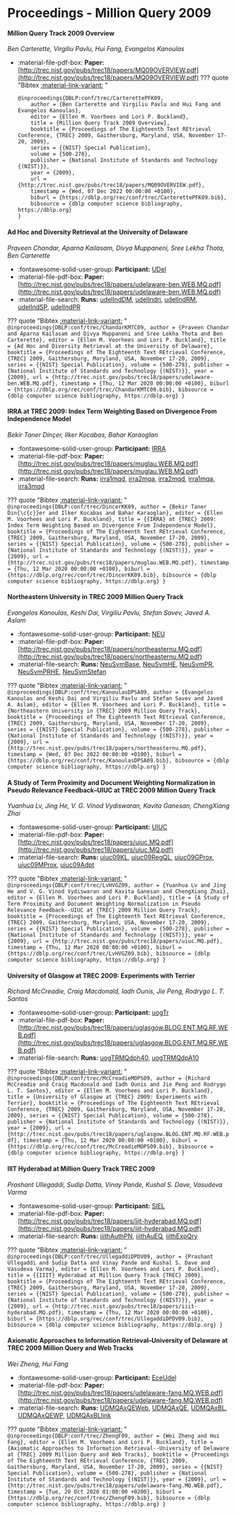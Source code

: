 # Proceedings - Million Query 2009 

#### Million Query Track 2009 Overview

_Ben Carterette, Virgiliu Pavlu, Hui Fang, Evangelos Kanoulas_

- :material-file-pdf-box: **Paper:** [http://trec.nist.gov/pubs/trec18/papers/MQ09OVERVIEW.pdf](http://trec.nist.gov/pubs/trec18/papers/MQ09OVERVIEW.pdf)
??? quote "Bibtex [:material-link-variant:](https://dblp.org/rec/conf/trec/CarterettePFK09.bib) "
	```
	@inproceedings{DBLP:conf/trec/CarterettePFK09,
		author = {Ben Carterette and Virgiliu Pavlu and Hui Fang and Evangelos Kanoulas},
		editor = {Ellen M. Voorhees and Lori P. Buckland},
		title = {Million Query Track 2009 Overview},
		booktitle = {Proceedings of The Eighteenth Text REtrieval Conference, {TREC} 2009, Gaithersburg, Maryland, USA, November 17-20, 2009},
		series = {{NIST} Special Publication},
		volume = {500-278},
		publisher = {National Institute of Standards and Technology {(NIST)}},
		year = {2009},
		url = {http://trec.nist.gov/pubs/trec18/papers/MQ09OVERVIEW.pdf},
		timestamp = {Wed, 07 Dec 2022 00:00:00 +0100},
		biburl = {https://dblp.org/rec/conf/trec/CarterettePFK09.bib},
		bibsource = {dblp computer science bibliography, https://dblp.org}
	}
	```

#### Ad Hoc and Diversity Retrieval at the University of Delaware

_Praveen Chandar, Aparna Kailasam, Divya Muppaneni, Sree Lekha Thota, Ben Carterette_

- :fontawesome-solid-user-group: **Participant:** [UDel](./participants.md#udel)
- :material-file-pdf-box: **Paper:** [http://trec.nist.gov/pubs/trec18/papers/udelaware-ben.WEB.MQ.pdf](http://trec.nist.gov/pubs/trec18/papers/udelaware-ben.WEB.MQ.pdf)
- :material-file-search: **Runs:** [udelIndDM](./runs.md#udelinddm), [udelIndri](./runs.md#udelindri), [udelIndRM](./runs.md#udelindrm), [udelIndSP](./runs.md#udelindsp), [udelIndPR](./runs.md#udelindpr)

??? quote "Bibtex [:material-link-variant:](https://dblp.org/rec/conf/trec/ChandarKMTC09.bib) "
	```
	@inproceedings{DBLP:conf/trec/ChandarKMTC09,
		author = {Praveen Chandar and Aparna Kailasam and Divya Muppaneni and Sree Lekha Thota and Ben Carterette},
		editor = {Ellen M. Voorhees and Lori P. Buckland},
		title = {Ad Hoc and Diversity Retrieval at the University of Delaware},
		booktitle = {Proceedings of The Eighteenth Text REtrieval Conference, {TREC} 2009, Gaithersburg, Maryland, USA, November 17-20, 2009},
		series = {{NIST} Special Publication},
		volume = {500-278},
		publisher = {National Institute of Standards and Technology {(NIST)}},
		year = {2009},
		url = {http://trec.nist.gov/pubs/trec18/papers/udelaware-ben.WEB.MQ.pdf},
		timestamp = {Thu, 12 Mar 2020 00:00:00 +0100},
		biburl = {https://dblp.org/rec/conf/trec/ChandarKMTC09.bib},
		bibsource = {dblp computer science bibliography, https://dblp.org}
	}
	```

#### IRRA at TREC 2009: Index Term Weighting Based on Divergence From  Independence Model

_Bekir Taner Dinçer, Ilker Kocabas, Bahar Karaoglan_

- :fontawesome-solid-user-group: **Participant:** [IRRA](./participants.md#irra)
- :material-file-pdf-box: **Paper:** [http://trec.nist.gov/pubs/trec18/papers/muglau.WEB.MQ.pdf](http://trec.nist.gov/pubs/trec18/papers/muglau.WEB.MQ.pdf)
- :material-file-search: **Runs:** [irra1mqd](./runs.md#irra1mqd), [irra2mqa](./runs.md#irra2mqa), [irra2mqd](./runs.md#irra2mqd), [irra1mqa](./runs.md#irra1mqa), [irra3mqd](./runs.md#irra3mqd)

??? quote "Bibtex [:material-link-variant:](https://dblp.org/rec/conf/trec/DincerKK09.bib) "
	```
	@inproceedings{DBLP:conf/trec/DincerKK09,
		author = {Bekir Taner Din{\c{c}}er and Ilker Kocabas and Bahar Karaoglan},
		editor = {Ellen M. Voorhees and Lori P. Buckland},
		title = {{IRRA} at {TREC} 2009: Index Term Weighting Based on Divergence From Independence Model},
		booktitle = {Proceedings of The Eighteenth Text REtrieval Conference, {TREC} 2009, Gaithersburg, Maryland, USA, November 17-20, 2009},
		series = {{NIST} Special Publication},
		volume = {500-278},
		publisher = {National Institute of Standards and Technology {(NIST)}},
		year = {2009},
		url = {http://trec.nist.gov/pubs/trec18/papers/muglau.WEB.MQ.pdf},
		timestamp = {Thu, 12 Mar 2020 00:00:00 +0100},
		biburl = {https://dblp.org/rec/conf/trec/DincerKK09.bib},
		bibsource = {dblp computer science bibliography, https://dblp.org}
	}
	```

#### Northeastern University in TREC 2009 Million Query Track

_Evangelos Kanoulas, Keshi Dai, Virgiliu Pavlu, Stefan Savev, Javed A. Aslam_

- :fontawesome-solid-user-group: **Participant:** [NEU](./participants.md#neu)
- :material-file-pdf-box: **Paper:** [http://trec.nist.gov/pubs/trec18/papers/northeasternu.MQ.pdf](http://trec.nist.gov/pubs/trec18/papers/northeasternu.MQ.pdf)
- :material-file-search: **Runs:** [NeuSvmBase](./runs.md#neusvmbase), [NeuSvmHE](./runs.md#neusvmhe), [NeuSvmPR](./runs.md#neusvmpr), [NeuSvmPRHE](./runs.md#neusvmprhe), [NeuSvmStefan](./runs.md#neusvmstefan)

??? quote "Bibtex [:material-link-variant:](https://dblp.org/rec/conf/trec/KanoulasDPSA09.bib) "
	```
	@inproceedings{DBLP:conf/trec/KanoulasDPSA09,
		author = {Evangelos Kanoulas and Keshi Dai and Virgiliu Pavlu and Stefan Savev and Javed A. Aslam},
		editor = {Ellen M. Voorhees and Lori P. Buckland},
		title = {Northeastern University in {TREC} 2009 Million Query Track},
		booktitle = {Proceedings of The Eighteenth Text REtrieval Conference, {TREC} 2009, Gaithersburg, Maryland, USA, November 17-20, 2009},
		series = {{NIST} Special Publication},
		volume = {500-278},
		publisher = {National Institute of Standards and Technology {(NIST)}},
		year = {2009},
		url = {http://trec.nist.gov/pubs/trec18/papers/northeasternu.MQ.pdf},
		timestamp = {Wed, 07 Dec 2022 00:00:00 +0100},
		biburl = {https://dblp.org/rec/conf/trec/KanoulasDPSA09.bib},
		bibsource = {dblp computer science bibliography, https://dblp.org}
	}
	```

#### A Study of Term Proximity and Document Weighting Normalization in  Pseudo Relevance Feedback–UIUC at TREC 2009 Million Query Track

_Yuanhua Lv, Jing He, V. G. Vinod Vydiswaran, Kavita Ganesan, ChengXiang Zhai_

- :fontawesome-solid-user-group: **Participant:** [UIUC](./participants.md#uiuc)
- :material-file-pdf-box: **Paper:** [http://trec.nist.gov/pubs/trec18/papers/uiuc.MQ.pdf](http://trec.nist.gov/pubs/trec18/papers/uiuc.MQ.pdf)
- :material-file-search: **Runs:** [uiuc09KL](./runs.md#uiuc09kl), [uiuc09RegQL](./runs.md#uiuc09regql), [uiuc09GProx](./runs.md#uiuc09gprox), [uiuc09MProx](./runs.md#uiuc09mprox), [uiuc09Adpt](./runs.md#uiuc09adpt)

??? quote "Bibtex [:material-link-variant:](https://dblp.org/rec/conf/trec/LvHVGZ09.bib) "
	```
	@inproceedings{DBLP:conf/trec/LvHVGZ09,
		author = {Yuanhua Lv and Jing He and V. G. Vinod Vydiswaran and Kavita Ganesan and ChengXiang Zhai},
		editor = {Ellen M. Voorhees and Lori P. Buckland},
		title = {A Study of Term Proximity and Document Weighting Normalization in Pseudo Relevance Feedback--UIUC at {TREC} 2009 Million Query Track},
		booktitle = {Proceedings of The Eighteenth Text REtrieval Conference, {TREC} 2009, Gaithersburg, Maryland, USA, November 17-20, 2009},
		series = {{NIST} Special Publication},
		volume = {500-278},
		publisher = {National Institute of Standards and Technology {(NIST)}},
		year = {2009},
		url = {http://trec.nist.gov/pubs/trec18/papers/uiuc.MQ.pdf},
		timestamp = {Thu, 12 Mar 2020 00:00:00 +0100},
		biburl = {https://dblp.org/rec/conf/trec/LvHVGZ09.bib},
		bibsource = {dblp computer science bibliography, https://dblp.org}
	}
	```

#### University of Glasgow at TREC 2009: Experiments with Terrier

_Richard McCreadie, Craig Macdonald, Iadh Ounis, Jie Peng, Rodrygo L. T. Santos_

- :fontawesome-solid-user-group: **Participant:** [uogTr](./participants.md#uogtr)
- :material-file-pdf-box: **Paper:** [http://trec.nist.gov/pubs/trec18/papers/uglasgow.BLOG.ENT.MQ.RF.WEB.pdf](http://trec.nist.gov/pubs/trec18/papers/uglasgow.BLOG.ENT.MQ.RF.WEB.pdf)
- :material-file-search: **Runs:** [uogTRMQdph40](./runs.md#uogtrmqdph40), [uogTRMQdpA10](./runs.md#uogtrmqdpa10)

??? quote "Bibtex [:material-link-variant:](https://dblp.org/rec/conf/trec/McCreadieMOPS09.bib) "
	```
	@inproceedings{DBLP:conf/trec/McCreadieMOPS09,
		author = {Richard McCreadie and Craig Macdonald and Iadh Ounis and Jie Peng and Rodrygo L. T. Santos},
		editor = {Ellen M. Voorhees and Lori P. Buckland},
		title = {University of Glasgow at {TREC} 2009: Experiments with Terrier},
		booktitle = {Proceedings of The Eighteenth Text REtrieval Conference, {TREC} 2009, Gaithersburg, Maryland, USA, November 17-20, 2009},
		series = {{NIST} Special Publication},
		volume = {500-278},
		publisher = {National Institute of Standards and Technology {(NIST)}},
		year = {2009},
		url = {http://trec.nist.gov/pubs/trec18/papers/uglasgow.BLOG.ENT.MQ.RF.WEB.pdf},
		timestamp = {Thu, 12 Mar 2020 00:00:00 +0100},
		biburl = {https://dblp.org/rec/conf/trec/McCreadieMOPS09.bib},
		bibsource = {dblp computer science bibliography, https://dblp.org}
	}
	```

#### IIIT Hyderabad at Million Query Track TREC 2009

_Prashant Ullegaddi, Sudip Datta, Vinay Pande, Kushal S. Dave, Vasudeva Varma_

- :fontawesome-solid-user-group: **Participant:** [SIEL](./participants.md#siel)
- :material-file-pdf-box: **Paper:** [http://trec.nist.gov/pubs/trec18/papers/iiit-hyderabad.MQ.pdf](http://trec.nist.gov/pubs/trec18/papers/iiit-hyderabad.MQ.pdf)
- :material-file-search: **Runs:** [iiithAuthPN](./runs.md#iiithauthpn), [iiithAuEQ](./runs.md#iiithaueq), [iiithExpQry](./runs.md#iiithexpqry)

??? quote "Bibtex [:material-link-variant:](https://dblp.org/rec/conf/trec/UllegaddiDPDV09.bib) "
	```
	@inproceedings{DBLP:conf/trec/UllegaddiDPDV09,
		author = {Prashant Ullegaddi and Sudip Datta and Vinay Pande and Kushal S. Dave and Vasudeva Varma},
		editor = {Ellen M. Voorhees and Lori P. Buckland},
		title = {{IIIT} Hyderabad at Million Query Track {TREC} 2009},
		booktitle = {Proceedings of The Eighteenth Text REtrieval Conference, {TREC} 2009, Gaithersburg, Maryland, USA, November 17-20, 2009},
		series = {{NIST} Special Publication},
		volume = {500-278},
		publisher = {National Institute of Standards and Technology {(NIST)}},
		year = {2009},
		url = {http://trec.nist.gov/pubs/trec18/papers/iiit-hyderabad.MQ.pdf},
		timestamp = {Thu, 12 Mar 2020 00:00:00 +0100},
		biburl = {https://dblp.org/rec/conf/trec/UllegaddiDPDV09.bib},
		bibsource = {dblp computer science bibliography, https://dblp.org}
	}
	```

#### Axiomatic Approaches to Information Retrieval–University of Delaware  at TREC 2009 Million Query and Web Tracks

_Wei Zheng, Hui Fang_

- :fontawesome-solid-user-group: **Participant:** [EceUdel](./participants.md#eceudel)
- :material-file-pdf-box: **Paper:** [http://trec.nist.gov/pubs/trec18/papers/udelaware-fang.MQ.WEB.pdf](http://trec.nist.gov/pubs/trec18/papers/udelaware-fang.MQ.WEB.pdf)
- :material-file-search: **Runs:** [UDMQAxQEWeb](./runs.md#udmqaxqeweb), [UDMQAxQE](./runs.md#udmqaxqe), [UDMQAxBL](./runs.md#udmqaxbl), [UDMQAxQEWP](./runs.md#udmqaxqewp), [UDMQAxBLlink](./runs.md#udmqaxbllink)

??? quote "Bibtex [:material-link-variant:](https://dblp.org/rec/conf/trec/ZhengF09.bib) "
	```
	@inproceedings{DBLP:conf/trec/ZhengF09,
		author = {Wei Zheng and Hui Fang},
		editor = {Ellen M. Voorhees and Lori P. Buckland},
		title = {Axiomatic Approaches to Information Retrieval--University of Delaware at {TREC} 2009 Million Query and Web Tracks},
		booktitle = {Proceedings of The Eighteenth Text REtrieval Conference, {TREC} 2009, Gaithersburg, Maryland, USA, November 17-20, 2009},
		series = {{NIST} Special Publication},
		volume = {500-278},
		publisher = {National Institute of Standards and Technology {(NIST)}},
		year = {2009},
		url = {http://trec.nist.gov/pubs/trec18/papers/udelaware-fang.MQ.WEB.pdf},
		timestamp = {Tue, 20 Oct 2020 01:00:00 +0200},
		biburl = {https://dblp.org/rec/conf/trec/ZhengF09.bib},
		bibsource = {dblp computer science bibliography, https://dblp.org}
	}
	```


